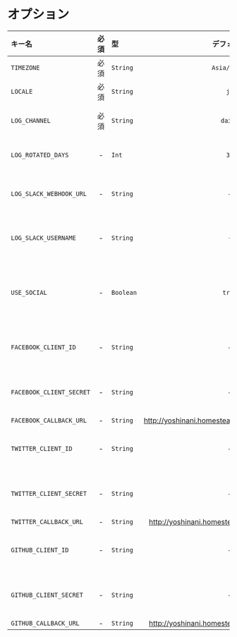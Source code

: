 # オプション

|キー名|必須|型|デフォルト|備考|
|:--|:--:|:--|:--:|:--|
|`TIMEZONE`|必須|`String`|`Asia/Tokyo`|JST(日本標準時)に設定済み|
|`LOCALE`|必須|`String`|`ja`|日本語に設定済み|
|`LOG_CHANNEL`|必須|`String`|`daily`|ログを日別で出力するように設定済み|
|`LOG_ROTATED_DAYS`|-|`Int`|`30`|30日間ログを保持するように設定済み|
|`LOG_SLACK_WEBHOOK_URL`|-|`String`|-|slackでロギングする際はWebhookURLを記述|
|`LOG_SLACK_USERNAME`|-|`String`|`-`|slackでロギング結果を出力するボットの名称|
|`USE_SOCIAL`|-|`Boolean`|`true`|true時、ルートと画面どちらもSocialLoginの機能を有効化します|
|`FACEBOOK_CLIENT_ID`|-|`String`|-|OAuthアプリケーションの登録が必要です|
|`FACEBOOK_CLIENT_SECRET`|-|`String`|-|OAuthアプリケーションの登録が必要です|
|`FACEBOOK_CALLBACK_URL`|-|`String`|http://yoshinani.homestead/auth/facebook/callback||
|`TWITTER_CLIENT_ID`|-|`String`|-|OAuthアプリケーションの登録が必要です|
|`TWITTER_CLIENT_SECRET`|-|`String`|-|OAuthアプリケーションの登録が必要です|
|`TWITTER_CALLBACK_URL`|-|`String`|http://yoshinani.homestead/auth/twitter/callback||
|`GITHUB_CLIENT_ID`|-|`String`|-|OAuthアプリケーションの登録が必要です|
|`GITHUB_CLIENT_SECRET`|-|`String`|-|OAuthアプリケーションの登録が必要です|
|`GITHUB_CALLBACK_URL`|-|`String`|http://yoshinani.homestead/auth/github/callback||
